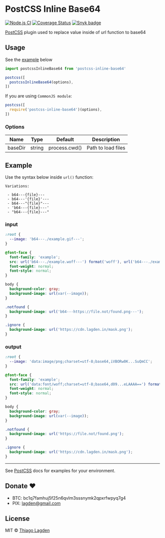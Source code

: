# PostCSS Inline Base64

[![Node.js CI][ci-img]][ci]
[![Coverage Status][cover-img]][cover]
[![Snyk badge][snyk-img]][snyk]

[PostCSS](https://github.com/postcss/postcss) plugin used to replace value inside of url function to base64

[PostCSS]:   https://github.com/postcss/postcss
[ci-img]:    https://github.com/lagden/postcss-inline-base64/actions/workflows/nodejs.yml/badge.svg
[ci]:        https://github.com/lagden/postcss-inline-base64/actions/workflows/nodejs.yml
[cover-img]: https://codecov.io/gh/lagden/postcss-inline-base64/branch/master/graph/badge.svg
[cover]:     https://codecov.io/gh/lagden/postcss-inline-base64
[snyk-img]:  https://snyk.io/test/github/lagden/postcss-inline-base64/badge.svg
[snyk]:      https://snyk.io/test/github/lagden/postcss-inline-base64


## Usage

See the [example](#example) below

```js
import postcssInlineBase64 from 'postcss-inline-base64'

postcss([
  postcssInlineBase64(options),
])
```


If you are using `CommonJS module`:

```js
postcss([
  require('postcss-inline-base64')(options),
])
```

### Options

Name        | Type    | Default        | Description
----------- | ------- | -------------- | ------------
baseDir     | string  | process.cwd()  | Path to load files


## Example

Use the syntax below inside `url()` function:

```
Variations:

 - b64---{file}---
 - b64---'{file}'---
 - b64---"{file}"---
 - 'b64---{file}---'
 - "b64---{file}---"
```


### input

```css
:root {
  --image: 'b64---./example.gif---';
}

@font-face {
  font-family: 'example';
  src: url('b64---./example.woff---') format('woff'), url('b64---./example.woff2---') format('woff2');
  font-weight: normal;
  font-style: normal;
}

body {
  background-color: gray;
  background-image: url(var(--image));
}

.notfound {
  background-image: url('b64---https://file.not/found.png---');
}

.ignore {
  background-image: url('https://cdn.lagden.in/mask.png');
}
```


### output

```css
:root {
  --image: 'data:image/png;charset=utf-8;base64,iVBORw0K...SuQmCC';
}

@font-face {
  font-family: 'example';
  src: url('data:font/woff;charset=utf-8;base64,d09...eLAAAA==') format('woff'), url('data:font/woff2;charset=utf-8;base64,d09...eLAAAA==') format('woff2');
  font-weight: normal;
  font-style: normal;
}

body {
  background-color: gray;
  background-image: url(var(--image));
}

.notfound {
  background-image: url('https://file.not/found.png');
}

.ignore {
  background-image: url('https://cdn.lagden.in/mask.png');
}
```

---

See [PostCSS](https://github.com/postcss/postcss/tree/master/docs) docs for examples for your environment.


## Donate ❤️

- BTC: bc1q7famhuj5f25n6qvlm3sssnymk2qpxrfwpyq7g4
- PIX: lagden@gmail.com


## License

MIT © [Thiago Lagden](https://github.com/lagden)
